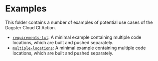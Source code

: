 # Examples

This folder contains a number of examples of potential use cases of the Dagster Cloud CI Action.

- [`requirements-txt`](./multiple-locations): A minimal example containing multiple code locations,
which are built and pushed separately.
- [`multiple-locations`](./multiple-locations): A minimal example containing multiple code locations,
which are built and pushed separately.
